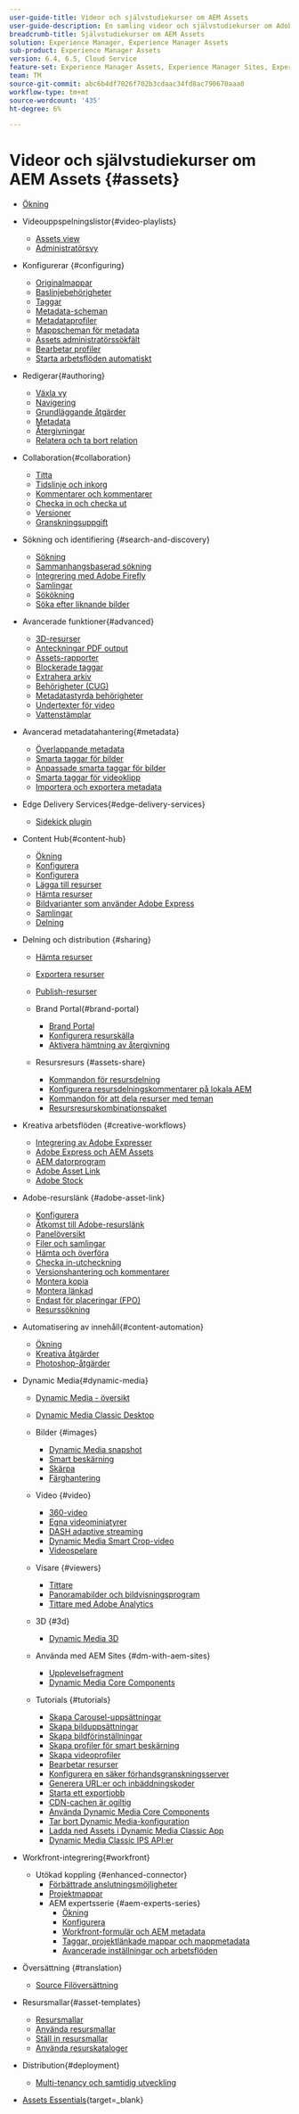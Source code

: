 ```yaml
---
user-guide-title: Videor och självstudiekurser om AEM Assets
user-guide-description: En samling videor och självstudiekurser om Adobe Experience Manager-resurser.
breadcrumb-title: Självstudiekurser om AEM Assets
solution: Experience Manager, Experience Manager Assets
sub-product: Experience Manager Assets
version: 6.4, 6.5, Cloud Service
feature-set: Experience Manager Assets, Experience Manager Sites, Experience Manager
team: TM
source-git-commit: abc6b4df7026f702b3cdaac34fd8ac790670aaa0
workflow-type: tm+mt
source-wordcount: '435'
ht-degree: 6%

---
```



# Videor och självstudiekurser om AEM Assets {#assets}

+ [Ökning](overview.md)

+ Videouppspelningslistor{#video-playlists}
   + [Assets view](playlists/assets-view.md)
   + [Administratörsvy](playlists/admin-view.md)

+ Konfigurerar {#configuring}
   + [Originalmappar](configuring/baseline-folders.md)
   + [Baslinjebehörigheter](configuring/baseline-permissions.md)
   + [Taggar](configuring/tagging.md)
   + [Metadata-scheman](configuring/metadata-schemas.md)
   + [Metadataprofiler](configuring/metadata-profiles.md)
   + [Mappscheman för metadata](configuring/metadata-folder-schemas.md)
   + [Assets administratörssökfält](configuring/assets-admin-search-rail.md)
   + [Bearbetar profiler](configuring/processing-profiles.md)
   + [Starta arbetsflöden automatiskt](configuring/auto-start-workflows.md)

+ Redigerar{#authoring}
   + [Växla vy](./authoring/switch-views.md)
   + [Navigering](./authoring/navigation.md)
   + [Grundläggande åtgärder](./authoring/basic-operations.md)
   + [Metadata](./authoring/metadata.md)
   + [Återgivningar](./authoring/renditions.md)
   + [Relatera och ta bort relation](./authoring/relate-unrelate.md)

+ Collaboration{#collaboration}
   + [Titta](./collaboration/watch.md)
   + [Tidslinje och inkorg](./collaboration/timeline-and-inbox.md)
   + [Kommentarer och kommentarer](./collaboration/comments-and-annotations.md)
   + [Checka in och checka ut](./collaboration/check-in-and-check-out.md)
   + [Versioner](./collaboration/versions.md)
   + [Granskningsuppgift](./collaboration/review-task.md)

+ Sökning och identifiering {#search-and-discovery}
   + [Sökning](./search-and-discovery/search.md)
   + [Sammanhangsbaserad sökning](./search-and-discovery/contextual-search.md)
   + [Integrering med Adobe Firefly](./search-and-discovery/adobe-firefly.md)
   + [Samlingar](./search-and-discovery/collections.md)
   + [Sökökning](./search-and-discovery/search-boost.md)
   + [Söka efter liknande bilder](./search-and-discovery/find-similar-images.md)

+ Avancerade funktioner{#advanced}
   + [3D-resurser](./advanced/3d-assets.md)
   + [Anteckningar PDF output](./advanced/customizing-annotations-pdf-output.md)
   + [Assets-rapporter](./advanced/asset-reports.md)
   + [Blockerade taggar](./advanced/blocked-tags.md)
   + [Extrahera arkiv](./advanced/extract-archive.md)
   + [Behörigheter (CUG)](./advanced/closed-user-groups.md)
   + [Metadatastyrda behörigheter](./advanced/metadata-driven-permissions.md)
   + [Undertexter för video](./advanced/video-closed-captions.md)
   + [Vattenstämplar](./advanced/watermarks.md)

+ Avancerad metadatahantering{#metadata}
   + [Överlappande metadata](metadata/cascade-metadata-feature-video-use.md)
   + [Smarta taggar för bilder](metadata/image-smart-tags.md)
   + [Anpassade smarta taggar för bilder](metadata/custom-smart-tags.md)
   + [Smarta taggar för videoklipp](metadata/video-smart-tags.md)
   + [Importera och exportera metadata](metadata/metadata-import-export.md)

+ Edge Delivery Services{#edge-delivery-services}
   + [Sidekick plugin](./edge-delivery-services/sidekick-plugin.md)

+ Content Hub{#content-hub}
   + [Ökning](./content-hub/overview.md)
   + [Konfigurera](./content-hub/set-up.md)
   + [Konfigurera](./content-hub/configure.md)
   + [Lägga till resurser](./content-hub/add-assets.md)
   + [Hämta resurser](./content-hub/download-assets.md)
   + [Bildvarianter som använder Adobe Express](./content-hub/image-variants.md)
   + [Samlingar](./content-hub/collections.md)
   + [Delning](./content-hub/share.md)

+ Delning och distribution {#sharing}
   + [Hämta resurser](./sharing/download.md)
   + [Exportera resurser](./sharing/export.md)
   + [Publish-resurser](./sharing/publish.md)

   + Brand Portal{#brand-portal}
      + [Brand Portal](./sharing/brand-portal.md)
      + [Konfigurera resurskälla](brand-portal/configure-asset-sourcing.md)
      + [Aktivera hämtning av återgivning](brand-portal/enable-renditions-download.md)

   + Resursresurs {#assets-share}
      + [Kommandon för resursdelning](./sharing/asset-share-commons-user-experience-feature-video-understand.md)
      + [Konfigurera resursdelningskommentarer på lokala AEM](./sharing/asset-share-commons-technical-video-setup.md)
      + [Kommandon för att dela resurser med teman](./sharing/asset-share-commons-feature-video-theming.md)
      + [Resursresurskombinationspaket](./sharing/asset-share/asset-share-commons-asset-kits.md)

+ Kreativa arbetsflöden {#creative-workflows}
   + [Integrering av Adobe Expresser](./creative-workflows/adobe-express.md)
   + [Adobe Express och AEM Assets](./creative-workflows/adobe-express-aem-assets.md)
   + [AEM datorprogram](./creative-workflows/aem-desktop-app.md)
   + [Adobe Asset Link](./creative-workflows/adobe-asset-link.md)
   + [Adobe Stock](./creative-workflows/adobe-stock.md)

+ Adobe-resurslänk {#adobe-asset-link}
   + [Konfigurera](./adobe-asset-link/setup.md)
   + [Åtkomst till Adobe-resurslänk](./adobe-asset-link/launch-adobe-asset-link.md)
   + [Panelöversikt](./adobe-asset-link/panel-overview.md)
   + [Filer och samlingar](./adobe-asset-link/files-and-collections.md)
   + [Hämta och överföra](./adobe-asset-link/download-and-upload.md)
   + [Checka in-utcheckning](./adobe-asset-link/check-in-check-out.md)
   + [Versionshantering och kommentarer](./adobe-asset-link/file-versioning-and-comments.md)
   + [Montera kopia](./adobe-asset-link/place-copy.md)
   + [Montera länkad](./adobe-asset-link/place-linked.md)
   + [Endast för placeringar (FPO)](./adobe-asset-link/for-placement-only.md)
   + [Resurssökning](./adobe-asset-link/asset-search.md)

+ Automatisering av innehåll{#content-automation}
   + [Ökning](./content-automation/overview.md)
   + [Kreativa åtgärder](./content-automation/creative-operations.md)
   + [Photoshop-åtgärder](./content-automation/photoshop-actions.md)

+ Dynamic Media{#dynamic-media}
   + [Dynamic Media - översikt](dynamic-media/dynamic-media-overview-feature-video-use.md)
   + [Dynamic Media Classic Desktop](dynamic-media/dynamic-media-classic-desktop-application.md)
   + Bilder {#images}
      + [Dynamic Media snapshot](dynamic-media/dynamic-media-snapshot.md)
      + [Smart beskärning](dynamic-media/smart-crop-feature-video-use.md)
      + [Skärpa](dynamic-media/dynamic-media-image-sharpening-feature-video-use.md)
      + [Färghantering](dynamic-media/dynamic-media-color-management-technical-video-setup.md)
   + Video {#video}
      + [360-video](dynamic-media/dynamic-media-360-video-custom-thumbnail-feature-video-use.md)
      + [Egna videominiatyrer](dynamic-media/dynamic-media-video-thumbnails-feature-video-use.md)
      + [DASH adaptive streaming](dynamic-media/dynamic-media-dash.md)
      + [Dynamic Media Smart Crop-video](dynamic-media/dynamic-media-smart-crop-video.md)
      + [Videospelare](dynamic-media/dynamic-media-video-player-feature-video-use.md)
   + Visare {#viewers}
      + [Tittare](dynamic-media/dynamic-media-viewer-feature-video-understand.md)
      + [Panoramabilder och bildvisningsprogram](dynamic-media/panorama-vertical-image-viewer-feature-video-use.md)
      + [Tittare med Adobe Analytics](dynamic-media/dynamic-media-viewer-extension-use.md)
   + 3D {#3d}
      + [Dynamic Media 3D](dynamic-media/dynamic-media-3d-feature-video.md)
   + Använda med AEM Sites {#dm-with-aem-sites}
      + [Upplevelsefragment](dynamic-media/dynamic-media-experience-fragments-feature-video-use.md)
      + [Dynamic Media Core Components](dynamic-media/dynamic-media-core-components.md)

   + Tutorials {#tutorials}
      + [Skapa Carousel-uppsättningar](dynamic-media/tutorials/creating-different-kinds-of-sets-with-aem-dynamic-media-carousel-sets.md)
      + [Skapa bilduppsättningar](dynamic-media/tutorials/creating-different-kinds-of-sets-with-aem-dynamic-media-image-sets.md)
      + [Skapa bildförinställningar](dynamic-media/tutorials/creating-image-presets.md)
      + [Skapa profiler för smart beskärning](dynamic-media/tutorials/creating-image-profile-smart-crop.md)
      + [Skapa videoprofiler](dynamic-media/tutorials/creating-video-profile-to-process-videos-in-dynamic-media.md)
      + [Bearbetar resurser](dynamic-media/tutorials/how-to-run-dam-update-asset-workflow-on-an-asset-with-dynamic-media-enabled.md)
      + [Konfigurera en säker förhandsgranskningsserver](dynamic-media/tutorials/adding-test-image-server-details-in-dynamic-media-for-secure-preview.md)
      + [Generera URL:er och inbäddningskoder](dynamic-media/tutorials/how-to-generate-public-url-or-embed-code-for-an-asset.md)
      + [Starta ett exportjobb](dynamic-media/tutorials/how-to-trigger-export-job-in-dynamic-media-during-submit-job-operation-parameter.md)
      + [CDN-cachen är ogiltig](dynamic-media/tutorials/invalidating-the-cdn-cache-by-way-of-dynamic-media.md)
      + [Använda Dynamic Media Core Components](dynamic-media/tutorials/using-dm-components-on-site-page.md)
      + [Tar bort Dynamic Media-konfiguration](dynamic-media/tutorials/deleting-dynamic-media-configuration.md)
      + [Ladda ned Assets i Dynamic Media Classic App](dynamic-media/tutorials/how-to-download-asset-in-dynamic-media-classic-app.md)
      + [Dynamic Media Classic IPS API:er](dynamic-media/tutorials/introduction-to-dynamic-media-classic-ips-api.md)

+ Workfront-integrering{#workfront}
   + Utökad koppling {#enhanced-connector}
      + [Förbättrade anslutningsmöjligheter](./workfront/enhanced-connector/basics.md)
      + [Projektmappar](./workfront/enhanced-connector/project-folders.md)
      + AEM expertsserie {#aem-experts-series}
         + [Ökning](./workfront/enhanced-connector/aem-experts-series/overview.md)
         + [Konfigurera](./workfront/enhanced-connector/aem-experts-series/setup.md)
         + [Workfront-formulär och AEM metadata](./workfront/enhanced-connector/aem-experts-series/custom-forms.md)
         + [Taggar, projektlänkade mappar och mappmetadata](./workfront/enhanced-connector/aem-experts-series/aem-tags-project-linked-folders-and-folder-metadata.md)
         + [Avancerade inställningar och arbetsflöden](./workfront/enhanced-connector/aem-experts-series/advanced-settings-and-workflows.md)

+ Översättning {#translation}
   + [Source Filöversättning](translation/source-file-translation-feature-video-use.md)

+ Resursmallar{#asset-templates}
   + [Resursmallar](asset-templates/asset-templates-tutorial-understand.md)
   + [Använda resursmallar](asset-templates/asset-templates-feature-video-use.md)
   + [Ställ in resursmallar](asset-templates/asset-templates-technical-video-setup.md)
   + [Använda resurskataloger](asset-templates/asset-catalog-template-feature-video-use.md)

+ Distribution{#deployment}
   + [Multi-tenancy och samtidig utveckling](deployment/multitenancy-concurrent-article-understand.md)

+ [Assets Essentials](https://experienceleague.adobe.com/docs/experience-manager-learn/assets-essentials/overview.html){target=_blank}
